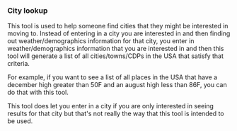 
### City lookup
This tool is used to help someone find cities that they might be interested in moving to.
Instead of entering in a city you are interested in and then finding out weather/demographics information for that city, you enter in weather/demographics information that you are interested in and then this tool will generate a list of all cities/towns/CDPs in the USA that satisfy that criteria.

For example, if you want to see a list of all places in the USA that have a december high greater than 50F and an august high less than 86F, you can do that with this tool.



This tool does let you enter in a city if you are only interested in seeing results for that city but that's not really the way that this tool is intended to be used.
